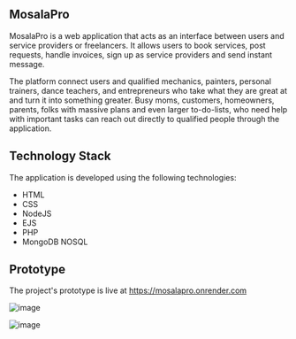 ## MosalaPro
MosalaPro is a web application that acts as an interface between users and service providers or freelancers. 
It allows users to book services, post requests, handle invoices, sign up as service providers and send instant message.

The platform connect users and qualified mechanics, painters, personal trainers, dance teachers, and entrepreneurs who take what they are great at and turn it into something greater. 
Busy moms, customers, homeowners, parents, folks with massive plans and even larger to-do-lists, who need help with important tasks can reach out directly to qualified people through the application.

## Technology Stack

The application is developed  using the following technologies:
- HTML
- CSS
- NodeJS
- EJS
- PHP
- MongoDB NOSQL

## Prototype

The project's prototype is live at https://mosalapro.onrender.com

![image](https://github.com/constant17/MosalaPro-Web/assets/29698810/f326da83-7dcc-48b6-aed1-18c6e2696b8f)

![image](https://github.com/constant17/MosalaPro-Web/assets/29698810/e88c6f0b-b61d-44d5-969e-becabf3cd854)



